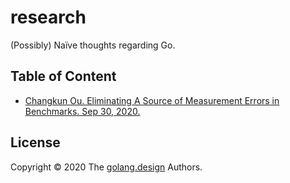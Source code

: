 # research

(Possibly) Naïve thoughts regarding Go.

## Table of Content

- [Changkun Ou. Eliminating A Source of Measurement Errors in Benchmarks. Sep 30, 2020.](./bench-time.md)

## License

Copyright &copy; 2020 The [golang.design](https://golang.design) Authors.
